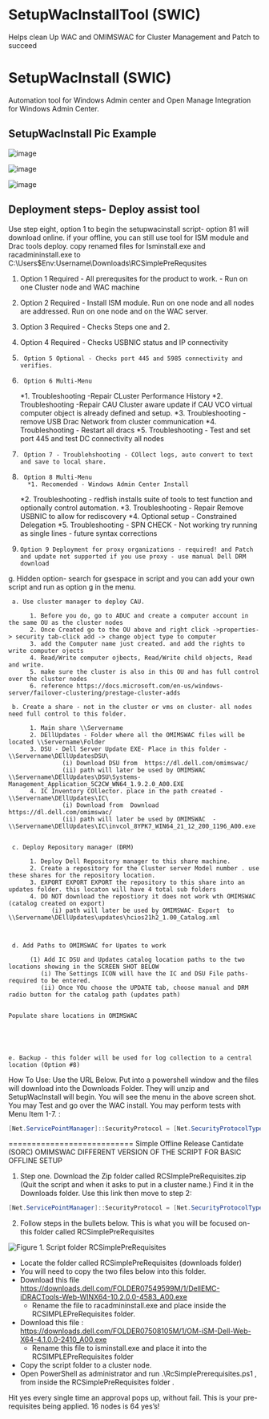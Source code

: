 # SetupWacInstallTool (SWIC)
Helps clean Up WAC and OMIMSWAC for Cluster Management and Patch to succeed

# SetupWacInstall (SWIC)

Automation tool for Windows Admin center and Open Manage Integration for Windows Admin Center.

 

## SetupWacInstall Pic Example
 
![image](https://user-images.githubusercontent.com/79279019/170877388-574256d1-e50c-4148-acca-c69470fefdf4.png)

 ![image](https://user-images.githubusercontent.com/79279019/170877400-53af8e8f-169b-41a3-b0c1-8a7cdca1e609.png)
 
 ![image](https://user-images.githubusercontent.com/79279019/170877414-188aa1a9-80cf-404c-82bd-19f5758c23cb.png)


## Deployment steps- Deploy assist tool
 Use step eight, option 1 to begin the setupwacinstall script- option 81 will download online. 
 if your offline, you can still use tool for ISM module and Drac tools deploy. copy renamed files for Isminstall.exe and racadmininstall.exe to C:\Users\$Env:Username\Downloads\RCSimplePreRequsites 
 
1.	Option 1 Required -  All prerequsites for the product to work. - Run on one Cluster node and WAC machine
2.	Option 2 Required - Install ISM module. Run on one node and all nodes are addressed. Run on one node and on the WAC server.
3.	Option 3 Required - Checks Steps one and 2.
4.	Option 4 Required - Checks USBNIC status and IP connectivity
5.      Option 5 Optional - Checks port 445 and 5985 connectivity and verifies.
6.      Option 6 Multi-Menu 
	 *1.  Troubleshooting -Repair CLuster Performance History
	 *2.  Troubleshooting -Repair CAU Cluster aware update if CAU VCO virtual computer object is already defined and setup. 
	 *3.  Troubleshooting -remove USB Drac Network from cluster communication
	 *4.  Troubleshooting - Restart all dracs
	 *5.  Troubleshooting - Test and set port 445 and test DC connectivity all nodes
7.      Option 7 - Troublehshooting - COllect logs, auto convert to text and save to local share. 
8.      Option 8 Multi-Menu
         *1. Recomended - Windows Admin Center Install 
	 *2. Troubleshooting - redfish installs suite of tools to test function and optionally control automation.
	 *3. Troubleshooting - Repair Remove USBNIC to allow for rediscovery
	 *4. Optional setup - Constrained Delegation 
	 *5. Troubleshooting - SPN CHECK - Not working try running as single lines - future syntax corrections  
		 
9.     Option 9 Deployment for proxy organizations - required! and Patch and update not supported if you use proxy - use manual Dell DRM download  

g. Hidden option- search for gsespace in script and you can add your own script and run as option g in the menu. 


     a. Use cluster manager to deploy CAU. 
     
          1. Before you do, go to ADUC and create a computer account in the same OU as the cluster nodes
          2. Once Created go to the OU above and right click ->properties-> security tab-click add -> change object type to computer
          3. add the Computer name just created. and add the rights to write computer ojects 
          4. Read/Write computer ojbects, Read/Write child objects, Read and write.
          5. make sure the cluster is also in this OU and has full control over the cluster nodes
          6. reference https://docs.microsoft.com/en-us/windows-server/failover-clustering/prestage-cluster-adds
        
     b. Create a share - not in the cluster or vms on cluster- all nodes need full control to this folder. 
     
          1. Main share \\Servername
          2. DEllUpdates - Folder where all the OMIMSWAC files will be located \\Servername\Folder
          3. DSU - Dell Server Update EXE- Place in this folder - \\Servername\DEllUpdatesDSU\
                   (i) Download DSU from  https://dl.dell.com/omimswac/ 
                   (ii) path will later be used by OMIMSWAC  \\Servername\DEllUpdates\DSU\Systems-Management_Application_5C2CW_WN64_1.9.2.0_A00.EXE
          4. IC Inventory COllector. place in the path created -  \\Servername\DEllUpdates\IC\
                   (i) Download from  Download https://dl.dell.com/omimswac/ 
                   (ii) path will later be used by OMIMSWAC  - \\Servername\DEllUpdates\IC\invcol_8YPK7_WIN64_21_12_200_1196_A00.exe
                   

     c. Deploy Repository manager (DRM)
     
          1. Deploy Dell Repository manager to this share machine. 
          2. Create a repository for the Cluster server Model number . use these shares for the repository location.
          3. EXPORT EXPORT EXPORT the repository to this share into an updates folder. this locaton will have 4 total sub folders
          4. DO NOT download the repostiory it does not work wth OMIMSWAC (catalog created on export)
                (i) path will later be used by OMIMSWAC- Export  to \\Servername\DEllUpdates\updates\hcios21h2_1.00_Catalog.xml


             
     d. Add Paths to OMIMSWAC for Upates to work
     
          (1) Add IC DSU and Updates catalog location paths to the two locations showing in the SCREEN SHOT BELOW
             (i) The Settings ICON will have the IC and DSU File paths- required to be entered. 
             (ii) Once YOu choose the UPDATE tab, choose manual and DRM radio button for the catalog path (updates path)
             
    
    Populate share locations in OMIMSWAC
      
             
   
   
   
	e. Backup - this folder will be used for log collection to a central location (Option #8)
 
  
   

    
   How To Use: 
 Use the URL Below. Put into a powershell window and the files will download into the Downloads Folder. They will unzip and SetupWacInstall will begin. You will 
 see the menu in the above screen shot. You may Test and go over the WAC install. You may perform tests with Menu Item 1-7. :
```Powershell
[Net.ServicePointManager]::SecurityProtocol = [Net.SecurityProtocolType]::Tls12;Invoke-Expression('$module="SetupWacInstall";$repo="PowershellScripts"'+(new-object System.net.webclient).DownloadString('https://raw.githubusercontent.com/Louisjreeves/SetupWacInstall/main/ExpandAndSetupCORP.ps1'));Invoke-SetupWacInstall
```

===========================
Simple Offline Release Cantidate (SORC) OMIMSWAC
DIFFERENT VERSION OF THE SCRIPT FOR BASIC OFFLINE SETUP

1) Step one. Download the Zip folder called RCSImplePreRequisites.zip (Quit the script and when it asks to put in a cluster name.) Find it in the Downloads folder. 
Use this link then move to step 2:

```Powershell
[Net.ServicePointManager]::SecurityProtocol = [Net.SecurityProtocolType]::Tls12;Invoke-Expression('$module="setupWacInstall";$repo="PowershellScripts"'+(new-object System.net.webclient).DownloadString('https://raw.githubusercontent.com/Louisjreeves/SetupWacInstall/main/ExpandSImplePreRequisites.ps1'));Invoke-RCSimplePreRequsites
```


 2) Follow steps in the bullets below. This is what you will be focused on- this folder called RCSimplePreRequisites
 
 ![Figure 1. Script folder RCSimplePreRequisites](https://user-images.githubusercontent.com/79279019/169087650-67d497fb-14cb-4c5d-b1dd-833020e2a8f4.png)
 
*	Locate the folder called RCSimplePreRequisites (downloads folder)
*	You will need to copy the two files below into this folder. 
* 	Download this file https://downloads.dell.com/FOLDER07549599M/1/DellEMC-iDRACTools-Web-WINX64-10.2.0.0-4583_A00.exe 
    *	Rename the file to  racadmininstall.exe and place inside the RCSIMPLEPreRequisites folder. 
*	Download this file : https://downloads.dell.com/FOLDER07508105M/1/OM-iSM-Dell-Web-X64-4.1.0.0-2410_A00.exe 
    *	Rename this file to  isminstall.exe and place it into the  RCSIMPLEPreRequisites folder
* 	Copy the script folder to a cluster node. 
* 	Open PowerShell as administrator and run  .\RcSimplePrerequisites.ps1 , from inside the RCSimplePreRequisites  folder . 

Hit yes every single time an approval pops up, without fail. This is your pre-requisites being applied. 16 nodes is 64 yes’s!



 
